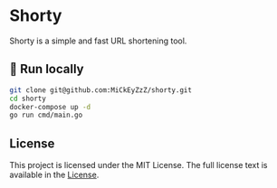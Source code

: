 # Shorty

Shorty is a simple and fast URL shortening tool.

## 🚀  Run locally

```zsh
git clone git@github.com:MiCkEyZzZ/shorty.git
cd shorty
docker-compose up -d
go run cmd/main.go
```

## License

This project is licensed under the MIT License. The full license text is
available in the [License](./LICENSE).
